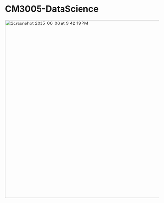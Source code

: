 # CM3005-DataScience


<img width="582" alt="Screenshot 2025-06-06 at 9 42 19 PM" src="https://github.com/user-attachments/assets/e4ba130c-5573-44f6-9e18-9620d5be26df" />

